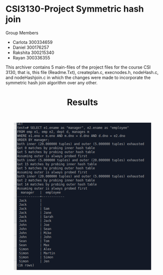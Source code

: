 # CSI3130-Project Symmetric hash join

Group Members
- Carlota  300334659
- Daniel   300176257
- Rakshita 300215340
- Rayan    300336355

This archiver contains 5 main-files of the project files for the course CSI 3130, that is, this file (Readme.Txt),
createplan.c, execnodes.h, nodeHash.c, and nodeHashjoin.c in which the changes were made to incorporate the symmetric hash join algorithm over any other.

<h1 align="center"> Results </h1> <br>
<p align="center">
    <img src="result.png" width="450">
  </a>
</p> 







